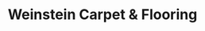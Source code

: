 ---
title: "Weinstein Carpet & Flooring"
url: /brooklyn/weinstein-carpet-und-flooring/
shop: Fußböden
---